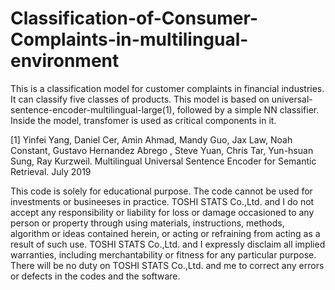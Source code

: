 # Classification-of-Consumer-Complaints-in-multilingual-environment


This is a classification model for customer complaints in financial industries.  It can classify five classes of products. This model is based on universal-sentence-encoder-multilingual-large(1), followed by a simple NN classifier.  Inside the model, transfomer is used as critical components in it.


[1] Yinfei Yang, Daniel Cer, Amin Ahmad, Mandy Guo, Jax Law, Noah Constant, Gustavo Hernandez Abrego , Steve Yuan, Chris Tar, Yun-hsuan Sung, Ray Kurzweil. Multilingual Universal Sentence Encoder for Semantic Retrieval. July 2019


This code is solely for educational purpose. The code cannot be used for investments or busineeses in practice. TOSHI STATS Co.,Ltd. and I do not accept any responsibility or liability for loss or damage occasioned to any person or property through using materials, instructions, methods, algorithm or ideas contained herein, or acting or refraining from acting as a result of such use. TOSHI STATS Co.,Ltd. and I expressly disclaim all implied warranties, including merchantability or fitness for any particular purpose. There will be no duty on TOSHI STATS Co.,Ltd. and me to correct any errors or defects in the codes and the software.
